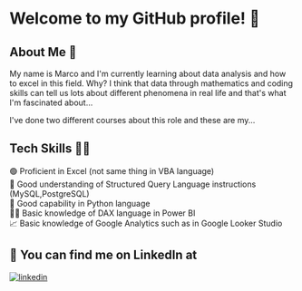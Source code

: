 # Welcome to my GitHub profile! 👋
## About Me 🚀


My name is Marco and I'm currently learning about data analysis and how to excel in this field. Why? I think that data through mathematics and coding skills can tell us lots about different phenomena in real life and that's what I'm fascinated about...

I've done two different courses about this role and these are my...
## Tech Skills 🧑‍💻​ 
🟢 Proficient in Excel (not same thing in VBA language)  
​🧠 Good understanding of Structured Query Language instructions (MySQL,PostgreSQL)  
🐍​ Good capability in Python language  
👨‍💻​ Basic knowledge of DAX language in Power BI  
📈 Basic knowledge of Google Analytics such as in Google Looker Studio
## 🔗 You can find me on LinkedIn at  
[![linkedin](https://img.shields.io/badge/linkedin-0A66C2?style=for-the-badge&logo=linkedin&logoColor=white)](https://www.linkedin.com/in/marco-tripodi)
